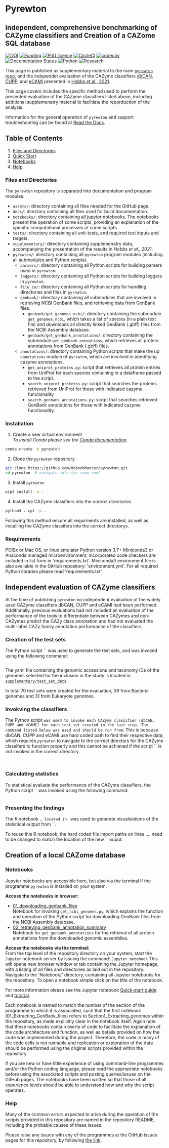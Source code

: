 # Pyrewton
## Independent, comprehensive benchmarking of CAZyme classifiers and Creation of a CAZome SQL database


[![DOI](https://zenodo.org/badge/DOI/10.5281/zenodo.3876218.svg)](https://doi.org/10.5281/zenodo.3876218)
[![Funding](https://img.shields.io/badge/Funding-EASTBio-blue)](http://www.eastscotbiodtp.ac.uk/)
[![PhD licence](https://img.shields.io/badge/Licence-MIT-green)](https://github.com/HobnobMancer/PhD_Project_Scripts/blob/master/LICENSE)
[![CircleCI](https://circleci.com/gh/HobnobMancer/pyrewton.svg?style=shield)](https://circleci.com/gh/HobnobMancer/PhD_Project_Scripts)
[![codecov](https://codecov.io/gh/HobnobMancer/pyrewton/branch/master/graph/badge.svg)](https://codecov.io/gh/HobnobMancer/pyrewton)
[![Documentation Status](https://readthedocs.org/projects/pyrewton/badge/?version=latest)](https://pyrewton.readthedocs.io/en/latest/?badge=latest)
[![Python](https://img.shields.io/badge/Python-v3.7.---orange)](https://www.python.org/about/)
[![Research](https://img.shields.io/badge/Bioinformatics-Protein%20Engineering-ff69b4)](http://www.eastscotbiodtp.ac.uk/eastbio-student-cohort-2019)

This page is published as supplementary material to the main [`pyrewton` repo](), and the independet evaluation of the CAZyme classifiers [dbCAN](), [CUPP](), and [eCAMI]() presented in [Hobbs et al., 2021]().

This page covers includes the specific method used to perform the presented evaluation of the CAZyme classifiers listed above, including additional supplemenatry material to faciltiate the reporduction of the analysis.

Information for the general operation of `pyrewton` and support troubleshooting can be found at [Read the Docs](https://phd-project-scripts.readthedocs.io/en/latest/).

## Table of Contents

1. [Files and Directories](#linkfiles)
2. [Quick Start](#linkquick)
3. [Notebooks](#linkuse)
4. [Help](#linkhelp)

### Files and Directories<a id="linkfile"><a/>
  
The `pyrewton` repository is separated into documentation and program modules.

- `assets/`: directory containing all files needed for the GitHub page.
- `docs/`: directory containing all files used for build documentation.
- `notebooks/`: directory containing all jupyter notebooks. The notebooks present the operation of some scripts, providing an explanation of the specific computational processes of some scripts.
- `tests/`: directory containing all unit-tests, and required test inputs and targets.
- `supplementary/`: directory containing supplemenatry data, accompanying the presentation of the results in _Hobbs et al., 2021_.
- `pyrewton/`: directory containing all `pyrewton` program modules (including all submodules and Python scripts).
  - `parsers/`: directory containing all Python scripts for building parsers used in `pyrewton`.
  - `loggers/`: directory containing all Python scripts for building loggers in `pyrewton`.
  - `file_io/`: directory containing all Python scripts for handling directories and files in `pyrewton`.
  - `genbank/`: directory containing all submodules that are involved in retrieving NCBI GenBank files, and retrieving data from GenBank files.
    - `genbank/get_genomes_ncbi/`: directory containing the submodule `get_genomes_ncbi`, which takes a list of species (in a plain text file) and downloads all directly linked GenBank (.gbff) files from the NCBI Assembly database.
    - `genbank/get_genbank_annotations/`: directory containing the submodule `get_genbank_annoations`, which retrieves all protein annotations from GenBank (.gbff) files.
  - `annotations/`: directory containing Python scripts that make the up `annotations` module of `pyrewton`, which are involved in identifying cazyme annotations.
    - `get_uniprot_proteins.py`: script that retrieves all protein entries from UniProt for each species containing in a dataframe passed to the script.
    - `search_uniprot_proteins.py`: script that searches the proteins retrieved from UniProt for those with indicated cazyme functionality
    - `search_genbank_annotations.py`: script that searches retrieved GenBank annotations for those with indicated cazyme functionality.

  
### Installation

1. Create a new virtual environment  
  _To install Conda please see the [Conda documentation](https://docs.conda.io/en/latest/)._
  ```bash
  conda create -n pyrewton
  ```
2. Clone the `pyrewton` repository
  ```bash
  git clone https://github.com/HobnobMancer/pyrewton.git
  cd pyrewton  # navigate into the repo root
  ```
3. Install `pyrewton`
  ```bash
  pip3 install -e .
  ```
4. Install the CAZyme classifiers into the correct directories
  ```bash
  python3 . cpt -p .
  ```
 
Following this method ensure all requirments are installed, as well as installing the CAZyme classifers into the correct directorys.
  
### Requirements

POISx or Mac OS, or linux emulator
Python version 3.7+
Miniconda3 or Anaconda managed microenvironment, incorporated code checkers are included in list form in 'requirements.txt'.
Miniconda3 environment file is also available in the GitHub repository: 'environment.yml'.
For all required Python libraries please read 'requirements.txt'.
  
## Independent evaluation of CAZyme classifiers
 
At the time of publishing `pyrewton` no independent evaluation of the widely used CAZyme classifiers dbCAN, CUPP and eCAMI had been performed. Additionally, previous evaluations had not included an evaluation of the performance of the tools to differentiate between CAZymes and non-CAZymes predict the CAZy class annotation and had not evaluated the multi-label CAZy family annotation performance of the classifiers.
  
### Creation of the test sets
  
The Python script `` was used to generate the test sets, and was invoked using the following command:
```bash

```
  
The yaml file containing the genomic accessions and taxonomy IDs of the genomes selected for the inclusion in the study is lcoated in [`supplementary/test_set_data`]().
  
In total 70 test sets were created for the evaluation, 39 from Bacteria genomes and 31 from Eukaryote genomes.
  
### Invokving the classifiers

The Python script `` was used to invoke each CAZyme classifier (dbCAN, CUPP and eCAMI) for each test set created in the last step. The command listed below was used and should be run from ``. This is because dbCAN, CUPP and eCAMI use hard coded path to find their respective data, which requires `pyrewton` to navigate to the correct directors for the CAZyme classifers to function properly and this cannot be achieved if the script `` is not invoked in the correct directory.

```bash
  
```

### Calculating statistics

To statistical evaluate the performance of the CAZyme classifiers, the Python script `` was invoked using the following command:
```bash
```

### Presenting the findings

The R notebook ``, located in `` was used to generate visualsiations of the statistical output from ``.
 
To reuse this R notebook, the hard coded file import paths on lines .... need to be changed to match the location of the new `` ouput.

## Creation of a local CAZome database
 
  
### Notebooks <a id="linkuse"><a/>

Jupyter notebooks are accessible here, but also via the terminal if the programme `pyrewton` is installed on your system.

**Access the notebooks in browser:**

- [01_downloading_genbank_files](https://hobnobmancer.github.io/PhD_Project_Scripts/notebooks/01_downloading_genbank_files.html)<br/>
Notebook for invoking `get_ncbi_genomes.py`, which explains the function and operation of the Python script for downloading GenBank files from the NCBI Assembly database.
- [02_retrieving_genbank_annotation_summary](https://hobnobmancer.github.io/PhD_Project_Scripts/notebooks/02_retrieving_genbank_annotations.html)<br/>
Notebook for `get_genbank_annotations` for the retrieval of all protein annotations from the downloaded genomic assemblies.

**Access the notebooks via the terminal:**<br/>
From the top level of the repository directory on your system, start the `Jupyter` notebook server by issuing the command:
`Jupyter notebook`
This will opena  new browser window or tab containing the Jupyter homepage, with a listing of all files and directories as laid out in the repository.<br/>
Navigate to the 'Notebook/' directory, containing all Jupyter notebooks for the repository. To open a notebook simple click on the title of the notebook.

For more information please see the Jupyter notebook [Quick-start guide](https://jupyter-notebook-beginner-guide.readthedocs.io/en/latest/?fbclid=IwAR1yIwkYCDjcw5FJZ7CfKES3l72HubqGYGcFrVrUKwWZoYh4NHy3VVu0AgQ) and [tutorial](https://www.tutorialspoint.com/jupyter/jupyter_quick_guide.htm).

Each notebook is named to match the number of the section of the programme to which it is associated, such that the first notebook (01_Extracting_GenBank_files) refers to Section1_Extracting_genomes within the repository, as made explicitly clear in the notebook itself.
Again note that these notebooks contain exerts of code to facilitate the explanation of the code architecture and function, as well as details provided on how the code was implemented during the project. Therefore, the code in many of the code cells is not runnable and replication or exploration of the data should be performed using the original scripts provided within the repository.

If you are new or have little experience of using command-line programmes and/or the Python coding language, please read the appropriate notebooks  before using the associated scripts and posting queries/issues on the GitHub pages. The notebooks have been written so that those of all experience levels should be able to understand how and why the script operates.

### Help<a id="linkhelp"><a/>

Many of the common errors expected to arise during the operation of the scripts provided in this repository are named in the repository README, including the probable causes of these issues.

Please raise any issues with any of the programmes at the GitHub issues pages for this repository, by following [the link](https://github.com/HobnobMancer/PhD_Project_Scripts/issues).
